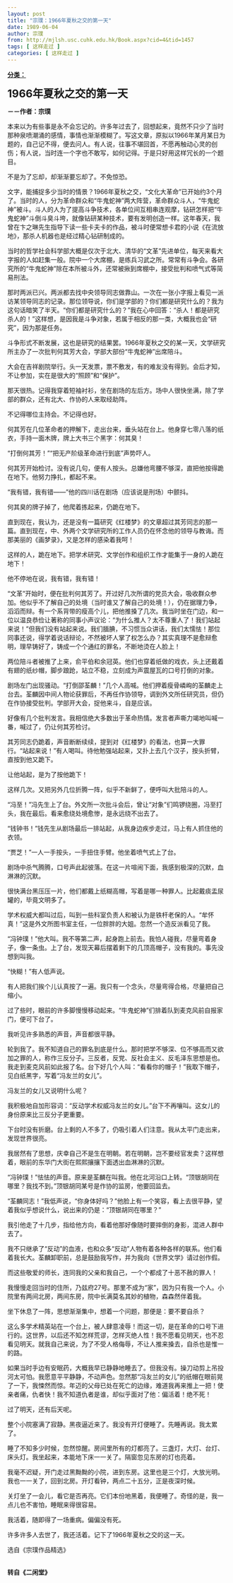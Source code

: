 ```yaml
---
layout: post
title: "宗璞：1966年夏秋之交的第一天"
date: 1989-06-04
author: 宗璞
from: http://mjlsh.usc.cuhk.edu.hk/Book.aspx?cid=4&tid=1457
tags: [ 这样走过 ]
categories: [ 这样走过 ]
---
```


<div style="margin: 15px 10px 10px 0px;">
 <div>
  <span id="ctl00_ContentPlaceHolder1_chapter1_SubjectLabel" style="font-weight:bold;text-decoration:underline;">
   分类：
  </span>
 </div>
 <p>
  <strong>
   <font size="5">
    1966年夏秋之交的第一天
   </font>
  </strong>
 </p>
 <p>
  <strong>
   －－作者：宗璞
  </strong>
 </p>
 <p>
  本来以为有些事是永不会忘记的。许多年过去了，回想起来，竟然不只少了当时那种泉喷潮涌的感情，事情也渐渐模糊了。写这文章，原拟以1966年某月某日为题的，自己记不得，便去问人。有人说，往事不堪回首，不愿再触动心灵的创伤；有人说，当时连一个字也不敢写，如何记得。于是只好用这样冗长的一个题目。
 </p>
 <p>
  不是为了忘却，却渐渐要忘却了。不免惊恐。
 </p>
 <p>
  文字，能捕捉多少当时的情景？1966年夏秋之交，“文化大革命”已开始约3个月了。当时的人，分为革命群众和“牛鬼蛇神”两大阵营，革命群众斗人，“牛鬼蛇神”被斗。斗人的人为了提高斗争技术，各单位间互相串连观摩，钻研怎样把“牛鬼蛇神”斗倒斗臭斗垮，就像钻研某种技术，要有发明创造一样。这年春天，我曾在卞之琳先生指导下读一些卡夫卡的作品，被斗时便常想卡君的小说《在流放地》，那杀人机器也是经过精心钻研制成的。
 </p>
 <p>
  当时的哲学社会科学部大概是仅次于北大、清华的“文革”先进单位，每天来看大字报的人如赶集一般。院中一个大席棚，是练兵习武之所。常常有斗争会。各研究所的“牛鬼蛇神”除在本所被斗外，还常被揪到席棚中，接受批判和喷气式等简易刑法。
 </p>
 <p>
  那时两派已兴。两派都去找中央领导同志做靠山。一次在一张小字报上看见一派访某领导同志的记录。那位领导说，你们是学部的？你们都是研究什么的？我为这句话暗笑了半天。“你们都是研究什么的？”我在心中回答：“杀人！都是研究杀人的！”这样想，是因我是斗争对象，若属于相反的那一类，大概我也会“研究”，因为那是任务。
 </p>
 <p>
  斗争形式不断发展，这也是研究的结果罢。1966年夏秋之交的某一天，文学研究所主办了一次批判何其芳大会，学部大部份“牛鬼蛇神”出席陪斗。
 </p>
 <p>
  大会在吉祥剧院举行。头一天发票，票不敷发，有的难友没有得到。会后才知，不让参加，实在是很大的“照顾”和“保护”。
 </p>
 <p>
  那天很热。记得我穿着短袖衬衫，坐在剧场的左后方。场中人很快坐满，除了学部的群众，还有北大、作协的人来取经助阵。
 </p>
 <p>
  不记得哪位主持会。不记得也好。
 </p>
 <p>
  何其芳在几位革命者的押解下，走出台来，垂头站在台上。他身穿七零八落的纸衣，手持一面木牌，牌上大书三个黑字：何其臭！
 </p>
 <p>
  “打倒何其芳！”“把无产阶级革命进行到底”声势吓人。
 </p>
 <p>
  何其芳开始检讨。没有说几句，便有人按头。总嫌他弯腰不够深，直把他按得跪在地下。他努力挣扎，都起不来。
 </p>
 <p>
  “我有错，我有错——”他的四川话在剧场（应该说是刑场）中颤抖。
 </p>
 <p>
  何其臭的牌子掉了，他爬着拣起来，仍跪在地下。
 </p>
 <p>
  直到现在，我认为，还是没有一篇研究《红楼梦》的文章超过其芳同志的那一篇。直到现在，中、外两个文学研究所的工作人员仍在怀念他的领导与教诲。而那美丽的《画梦录》，又是怎样的感染着我呵！
 </p>
 <p>
  这样的人，跪在地下。把学术研究、文学创作和组织工作才能集于一身的人跪在地下！
 </p>
 <p>
  他不停地在说，我有错，我有错！
 </p>
 <p>
  “文革”开始时，便在批判何其芳了。开过好几次所谓的党员大会，吸收群众参加。他似乎不了解自己的处境（当时谁又了解自己的处境！），仍在据理力争，滔滔而辩。有一个系背带的瘦高个儿，把他推搡了几次。我当时坐在门边，和一位以温良恭俭让著称的同事小声议论：“为什么推人？太不尊重人了！我们站起来说！”但我们没有站起来说。我们腼腆，不习惯当众讲话，我们太懦怯！那位同事还说，得学着说话辩论，不然被坏人掌了权怎么办？其实真理不是愈辩愈明，理早铸好了，铸成一个个通红的罪名，不断地烫在人脸上！
 </p>
 <p>
  两位陪斗者被推了上来，俞平伯和余冠英。他们也穿着纸做的戏衣，头上还戴着有翅的纸纱帽，脚步踉跄，站立不稳，立刻成为声震屋瓦的口号打倒的对象。
 </p>
 <p>
  剧场左门出现骚动。“打倒邵荃麟！”几个人高喊。他们押着瘦骨嶙峋的荃麟走上台去。荃麟因中间人物论获罪后，不再任作协领导，调到外文所任研究员，但仍在作协接受批判。学部开大会，捉他来斗，自是应该。
 </p>
 <p>
  好像有几个批判发言。我相信绝大多数出于革命热情。发言者声嘶力竭地叫喊一番，喊过了，仍让何其芳检讨。
 </p>
 <p>
  其芳同志仍跪着，声音断断续续，提到对《红楼梦》的看法，也算一大罪行。“站起来说！”有人喝叫。待他勉强站起来，又扑上去几个汉子，按头折臂，直按到他又跪下。
 </p>
 <p>
  让他站起，是为了按他跪下！
 </p>
 <p>
  这样几次。又把另外几位折腾一阵，似乎不新鲜了，便呼叫大批陪斗的人。
 </p>
 <p>
  “冯至！”冯先生上了台。外文所一次批斗会后，曾让“对象”们鸣锣绕圈，冯至打头，我在最后。看来愈绕处境愈惨，是永远绕不出去了。
 </p>
 <p>
  “钱钟书！”钱先生从剧场最后一排站起，从我身边疾步走过，马上有人抓住他的衣领。
 </p>
 <p>
  “贾芝！”一人一手按头，一手扭住手臂。他坐着喷气式上了台。
 </p>
 <p>
  剧场中杀气腾腾，口号声此起彼落。在这一片喧闹下面，我感到极深的沉默，血淋淋的沉默。
 </p>
 <p>
  很快满台黑压压一片，他们都戴上纸糊高帽，写着是哪一种罪人。比起戴痰盂尿罐的，毕竟文明多了。
 </p>
 <p>
  学术权威大都叫过后，叫到一些科室负责人和被认为是铁杆老保的人。“牟怀真！”这是外文所图书室主任，一位胖胖的大姐。忽然一个造反派看见了我。
 </p>
 <p>
  “冯钟璞！”他大叫。我不等第二声，起身跑上前去。我怕人碰我，尽量弯着身子，像一条虫。上了台，发现天幕后摆着剩下的几顶高帽子，没有我的。事先没想到叫我。
 </p>
 <p>
  “快糊！”有人低声说。
 </p>
 <p>
  有人把我们挨个儿认真按了一遍。我只有一个念头，尽量弯得合格，尽量把自己缩小。
 </p>
 <p>
  过了些时，眼前的许多脚慢慢移动起来。“牛鬼蛇神”们排着队到麦克风前自报家门，便可下台了。
 </p>
 <p>
  我听见许多熟悉的声音，声音都很平静。
 </p>
 <p>
  轮到我了。我不知道自己的罪名到底是什么。那时把学不够深、位不够高而又欲加之罪的人，称作三反分子。三反者，反党、反社会主义、反毛泽东思想是也。我走到麦克风前如此报了名。台下好几个人叫：“看看你的帽子！”我取下帽子，见白纸黑字，写着“冯友兰的女儿”。
 </p>
 <p>
  冯友兰的女儿又说明什么呢？
 </p>
 <p>
  我积极地自加形容词：“反动学术权威冯友兰的女儿。”台下不再嚷叫。这女儿的身份原来比三反分子更重要。
 </p>
 <p>
  下台时没有折磨。台上剩的人不多了，仍吸引着人们注意。我从太平门走出来，发现世界很亮。
 </p>
 <p>
  我居然有了思想，庆幸自己不是生在明朝。若在明朝，岂不要经官发卖？这样想着，眼前的东华门大街在熙熙攘攘下面透出血淋淋的沉默。
 </p>
 <p>
  “冯钟璞！”怯怯的声音。原来是荃麟在叫我。他在北河沿口上转。“顶银胡同在哪里？我找不到。”顶银胡同某号是作协的监房，他要回监去。
 </p>
 <p>
  “荃麟同志！”我低声说，“你身体好吗？”他脸上有一个笑容，看上去很平静，望着我似乎想说什么，说出来的仍是：“顶银胡同在哪里？”
 </p>
 <p>
  我引他走了十几步，指给他方向，看着他那好像随时要摔倒的身影，混进人群中去了。
 </p>
 <p>
  我不只继承了“反动”的血液，也和众多“反动”人物有着各种各样的联系。他们看着我长大。荃麟卸职前，总是鼓励我写作，并为我向《世界文学》请过创作假。
 </p>
 <p>
  而这些敬爱的师长，连同我的父亲和我自己，一个个都成了十恶不赦的罪人！
 </p>
 <p>
  我慢慢走回当时的住所，乃兹府27号。那里不成为“家”，因为只有我一个人。小院里有两间北房，两间东房，院中长满莫名其妙的植物，森森然伴着我。
 </p>
 <p>
  坐下休息了一阵，思想渐渐集中，想着一个问题，那便是：要不要自杀？
 </p>
 <p>
  这么多学术精英站在一个台上，被人肆意凌辱！而这一切，是在革命的口号下进行的。这世界，以后还不知怎样荒谬，怎样灭绝人性！我不愿看见明天，也不忍看见明天。就我自己来说，为了不受人格侮辱，不让人推来搡去，自杀也是惟一的路。
 </p>
 <p>
  如果当时手边有安眠药，大概我早已静静地睡去了。但我没有。操刀动剪上吊投河太可怕。我愿意平平静静，不动声色。忽然那“冯友兰的女儿”的纸帽在眼前晃了一下，我悚然而惊。年迈的父母已处在死亡的边缘，难道我再来推上一把！使亲者痛，仇者快！我不知道仇者是谁，却似乎面对了他：偏活着！绝不死！
 </p>
 <p>
  过了明天，还有后天呢。
 </p>
 <p>
  整个小院塞满了寂静。黑夜逼近来了。我没有开灯便睡了。先睡再说。我太累了。
 </p>
 <p>
  睡了不知多少时候，忽然惊醒。房间里所有的灯都亮了。三盏灯，大灯、台灯、床头灯。我坐起来，本能地下床一一关了。隔窗忽见东房的灯也亮着。
 </p>
 <p>
  我毫不迟疑，开门走过黑黝黝的小院，进到东房。这里也是三个灯，大放光明。我也一一关了，回到北房。开灯看钟，两点二十五分，正是夜深时候。
 </p>
 <p>
  关灯坐了一会儿，看它是否再亮。它们本份地黑着，我便睡了。奇怪的是，我一点儿也不害怕，睡眠来得很容易。
 </p>
 <p>
  我活着，随即得了一场重病。偏偏没有死。
 </p>
 <p>
  许多许多人去世了，我还活着。记下了1966年夏秋之交的这一天。
 </p>
 <p>
  选自《宗璞作品精选》
 </p>
 <p>
  <br/>
  <strong>
   转自《二闲堂》
  </strong>
 </p>
</div>

